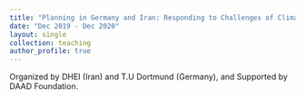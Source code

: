 ```yaml
---
title: "Planning in Germany and Iran: Responding to Challenges of Climate Change through Intercultural Dialogue"
date: "Dec 2019 - Dec 2020"
layout: single
collection: teaching
author_profile: true
---
```


Organized by DHEI (Iran) and T.U Dortmund (Germany), and Supported by DAAD Foundation.
